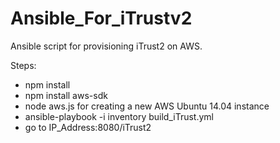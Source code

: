 # Ansible_For_iTrustv2
Ansible script for provisioning iTrust2 on AWS.

Steps:
- npm install
- npm install aws-sdk
- node aws.js for creating a new AWS Ubuntu 14.04 instance
- ansible-playbook -i inventory build_iTrust.yml
- go to IP_Address:8080/iTrust2
